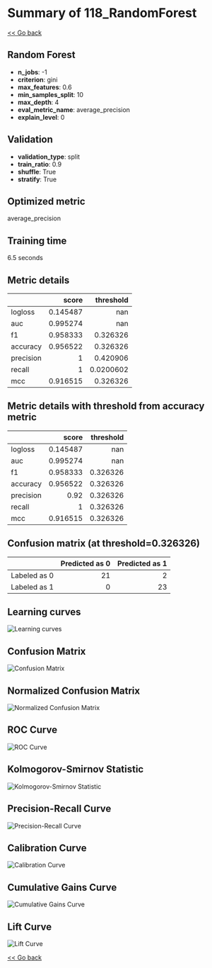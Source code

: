 # Summary of 118_RandomForest

[<< Go back](../README.md)


## Random Forest
- **n_jobs**: -1
- **criterion**: gini
- **max_features**: 0.6
- **min_samples_split**: 10
- **max_depth**: 4
- **eval_metric_name**: average_precision
- **explain_level**: 0

## Validation
 - **validation_type**: split
 - **train_ratio**: 0.9
 - **shuffle**: True
 - **stratify**: True

## Optimized metric
average_precision

## Training time

6.5 seconds

## Metric details
|           |    score |   threshold |
|:----------|---------:|------------:|
| logloss   | 0.145487 | nan         |
| auc       | 0.995274 | nan         |
| f1        | 0.958333 |   0.326326  |
| accuracy  | 0.956522 |   0.326326  |
| precision | 1        |   0.420906  |
| recall    | 1        |   0.0200602 |
| mcc       | 0.916515 |   0.326326  |


## Metric details with threshold from accuracy metric
|           |    score |   threshold |
|:----------|---------:|------------:|
| logloss   | 0.145487 |  nan        |
| auc       | 0.995274 |  nan        |
| f1        | 0.958333 |    0.326326 |
| accuracy  | 0.956522 |    0.326326 |
| precision | 0.92     |    0.326326 |
| recall    | 1        |    0.326326 |
| mcc       | 0.916515 |    0.326326 |


## Confusion matrix (at threshold=0.326326)
|              |   Predicted as 0 |   Predicted as 1 |
|:-------------|-----------------:|-----------------:|
| Labeled as 0 |               21 |                2 |
| Labeled as 1 |                0 |               23 |

## Learning curves
![Learning curves](learning_curves.png)
## Confusion Matrix

![Confusion Matrix](confusion_matrix.png)


## Normalized Confusion Matrix

![Normalized Confusion Matrix](confusion_matrix_normalized.png)


## ROC Curve

![ROC Curve](roc_curve.png)


## Kolmogorov-Smirnov Statistic

![Kolmogorov-Smirnov Statistic](ks_statistic.png)


## Precision-Recall Curve

![Precision-Recall Curve](precision_recall_curve.png)


## Calibration Curve

![Calibration Curve](calibration_curve_curve.png)


## Cumulative Gains Curve

![Cumulative Gains Curve](cumulative_gains_curve.png)


## Lift Curve

![Lift Curve](lift_curve.png)



[<< Go back](../README.md)
